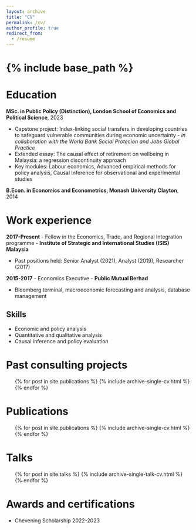 ```yaml
---
layout: archive
title: "CV"
permalink: /cv/
author_profile: true
redirect_from:
  - /resume
---
```


{% include base_path %}
=====
# Education

**MSc. in Public Policy (Distinction), London School of Economics and Political Science**, 2023
* Capstone project: Index-linking social transfers in developing countries to safeguard vulnerable communities during economic uncertainty - *in collaboration with the World Bank Social Protecion and Jobs Global Practice*
* Extended essay: The causal effect of retirement on wellbeing in Malaysia: a regression discontinuity approach
* Key modules: Labour economics, Advanced empirical methods for policy analysis, Causal Inference for observational and experimental studies


**B.Econ. in Economics and Econometrics, Monash University Clayton**, 2014

# Work experience

**2017-Present** - Fellow in the Economics, Trade, and Regional Integration programme - **Institute of Strategic and International Studies (ISIS) Malaysia**  
  * Past positions held: Senior Analyst (2021), Analyst (2019), Researcher (2017)
  
**2015-2017** - Economics Executive - **Public Mutual Berhad**
  * Bloomberg terminal, macroeconomic forecasting and analysis, database management
  
## Skills

* Economic and policy analysis
* Quantitative and qualitative analysis
* Causal inference and policy evaluation

Past consulting projects
======
  <ul>{% for post in site.publications %}
    {% include archive-single-cv.html %}
  {% endfor %}</ul>
  

Publications
======
  <ul>{% for post in site.publications %}
    {% include archive-single-cv.html %}
  {% endfor %}</ul>
  
Talks
======
  <ul>{% for post in site.talks %}
    {% include archive-single-talk-cv.html %}
  {% endfor %}</ul>
  
Awards and certifications
======
* Chevening Scholarship 2022-2023
